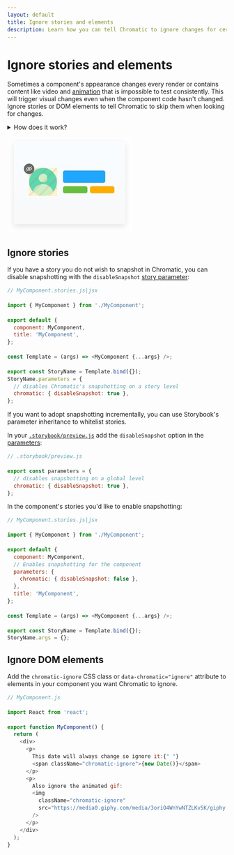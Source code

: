 ```yaml
---
layout: default
title: Ignore stories and elements
description: Learn how you can tell Chromatic to ignore changes for certain elements
---
```


# Ignore stories and elements

Sometimes a component's appearance changes every render or contains content like video and [animation](animations) that is impossible to test consistently. This will trigger visual changes even when the component code hasn't changed. Ignore stories or DOM elements to tell Chromatic to skip them when looking for changes.

<details>
<summary>How does it work?</summary>

Chromatic uses the rendered visual output at the pixel level to determine whether components' have changed.
Setting the `.chromatic-ignore` class or `[data-chromatic="ignore"]` attribute instructs the diffing algorithm to ignore the
pixels within the bounding rectangle of ignored elements. It's important to ensure the calculated bounding rectangle fully covers the changing content.

</details>

![Ignore elements](img/ignore.jpg)

## Ignore stories

If you have a story you do not wish to snapshot in Chromatic, you can disable snapshotting with the
`disableSnapshot` [story parameter](https://storybook.js.org/docs/react/writing-stories/parameters#story-parameters):

```js
// MyComponent.stories.js|jsx

import { MyComponent } from './MyComponent';

export default {
  component: MyComponent,
  title: 'MyComponent',
};

const Template = (args) => <MyComponent {...args} />;

export const StoryName = Template.bind({});
StoryName.parameters = {
  // disables Chromatic's snapshotting on a story level
  chromatic: { disableSnapshot: true },
};
```

If you want to adopt snapshotting incrementally, you can use Storybook's parameter inheritance to whitelist stories.

In your [`.storybook/preview.js`](https://storybook.js.org/docs/react/configure/overview#configure-story-rendering) add the `disableSnapshot` option in the [parameters](https://storybook.js.org/docs/react/writing-stories/parameters#global-parameters):

```js
// .storybook/preview.js

export const parameters = {
  // disables snapshotting on a global level
  chromatic: { disableSnapshot: true },
};
```

In the component's stories you'd like to enable snapshotting:

```js
// MyComponent.stories.js|jsx

import { MyComponent } from './MyComponent';

export default {
  component: MyComponent,
  // Enables snapshotting for the component
  parameters: {
    chromatic: { disableSnapshot: false },
  },
  title: 'MyComponent',
};

const Template = (args) => <MyComponent {...args} />;

export const StoryName = Template.bind({});
StoryName.args = {};
```

## Ignore DOM elements

Add the `chromatic-ignore` CSS class or `data-chromatic="ignore"` attribute to elements in your component you want
Chromatic to ignore.

```js
// MyComponent.js

import React from 'react';

export function MyComponent() {
  return (
    <div>
      <p>
        This date will always change so ignore it:{" "}
        <span className="chromatic-ignore">{new Date()}</span>
      </p>
      <p>
        Also ignore the animated gif:
        <img
          className="chromatic-ignore"
          src="https://media0.giphy.com/media/3oriO4WnYwNTZLKv5K/giphy.gif"
        />
      </p>
    </div>
  );
}
```
